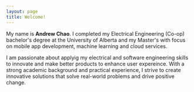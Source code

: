 ```yaml
---
layout: page
title: Welcome!
---
```



My name is **Andrew Chao**. I completed my Electrical Engineering (Co-op) bachelor's degree at the University of Alberta and my Master's with focus on mobile app development, machine learning and cloud services.

I am passionate about applyig my electrical and software engineering skills to innovate and make better products to enhance user expereince. With a strong academic background and practical experience, I strive to create innovative solutions that solve real-world problems and drive positive change.

